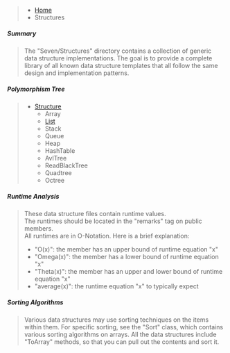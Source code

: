 >- [Home](https://github.com/53V3N1X/SevenFramework/wiki)<br />
>  - Structures

##### Summary

>The "Seven/Structures" directory contains a collection of generic
>data structure implementations. The goal is to provide a complete 
>library of all known data structure templates that all follow the
>same design and implementation patterns.

##### Polymorphism Tree

> - [Structure](https://github.com/53V3N1X/SevenFramework/wiki/Structure)
>   - Array
>   - [List](https://github.com/53V3N1X/SevenFramework/wiki/List)<br />
>   - Stack
>   - Queue
>   - Heap
>   - HashTable
>   - AvlTree
>   - ReadBlackTree
>   - Quadtree
>   - Octree

##### Runtime Analysis

>These data structure files contain runtime values.<br />
>The runtimes should be located in the "remarks" tag on public members.<br />
>All runtimes are in O-Notation. Here is a brief explanation:<br />
>
>- "O(x)": the member has an upper bound of runtime equation "x"
>- "Omega(x)": the member has a lower bound of runtime equation "x"
>- "Theta(x)": the member has an upper and lower bound of runtime equation "x"
>- "average(x)": the runtime equation "x" to typically expect

##### Sorting Algorithms

>Various data structures may use sorting techniques on the items 
>within them. For specific sorting, see the "Sort" class, which 
>contains various sorting algorithms on arrays. All the data 
>structures include "ToArray" methods, so that you can pull out
>the contents and sort it.
